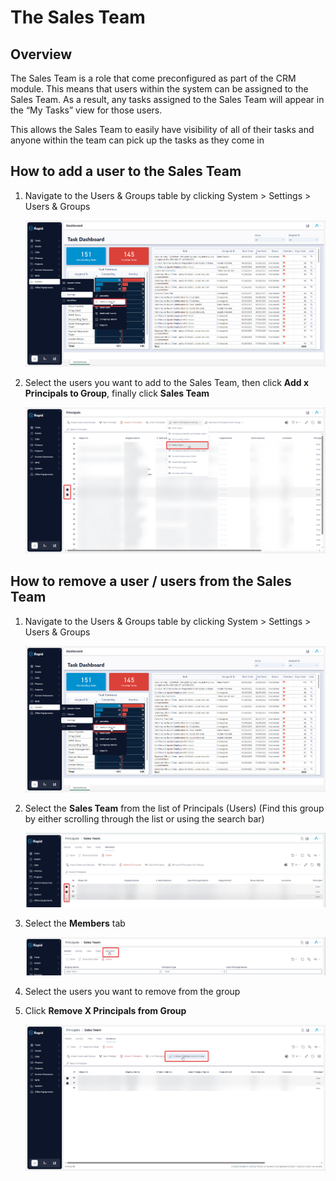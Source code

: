 # The Sales Team

## Overview

The Sales Team is a role that come preconfigured as part of the CRM module. This means that users within the system can be assigned to the Sales Team. As a result, any tasks assigned to the Sales Team will appear in the “My Tasks” view for those users.

This allows the Sales Team to easily have visibility of all of their tasks and anyone within the team can pick up the tasks as they come in

## How to add a user to the Sales Team

1. Navigate to the Users &amp; Groups table by clicking System &gt; Settings &gt; Users &amp; Groups  

    ![Navigate to users and groups](<Navigate to Users and Groups.png>)

2. Select the users you want to add to the Sales Team, then click **Add x Principals to Group**, finally click ****Sales Team**** 

    ![Select users and add to group](<Select Sales Team from dropdown.png>)

## How to remove a user / users from the Sales Team

1. Navigate to the Users &amp; Groups table by clicking System &gt; Settings &gt; Users &amp; Groups  

    ![Navigate to users and groups](<Navigate to Users and Groups.png>)

2. Select the **Sales Team** from the list of Principals (Users) (Find this group by either scrolling through the list or using the search bar)  

    ![Select Sales Team](<Select Sales Team.png>)

3. Select the **Members** tab  

    ![Select the Members tab](<Select Members tab.png>)

4. Select the users you want to remove from the group

5. Click **Remove X Principals from Group** 

    ![Remove users from group](<Remove principals from group.png>)